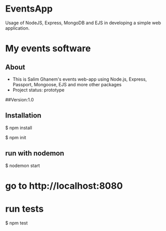 # EventsApp
Usage of NodeJS, Express, MongoDB and EJS in developing a simple web application.


# My events software

## About 

* This is Salim Ghanem's events web-app using Node.js, Express, Passport,
 Mongoose, EJS and more other packages
* Project status: prototype

##Version:1.0

## Installation

$ npm install

$ npm init

## run with nodemon

$ nodemon start

# go to http://localhost:8080

# run tests

$ npm test
